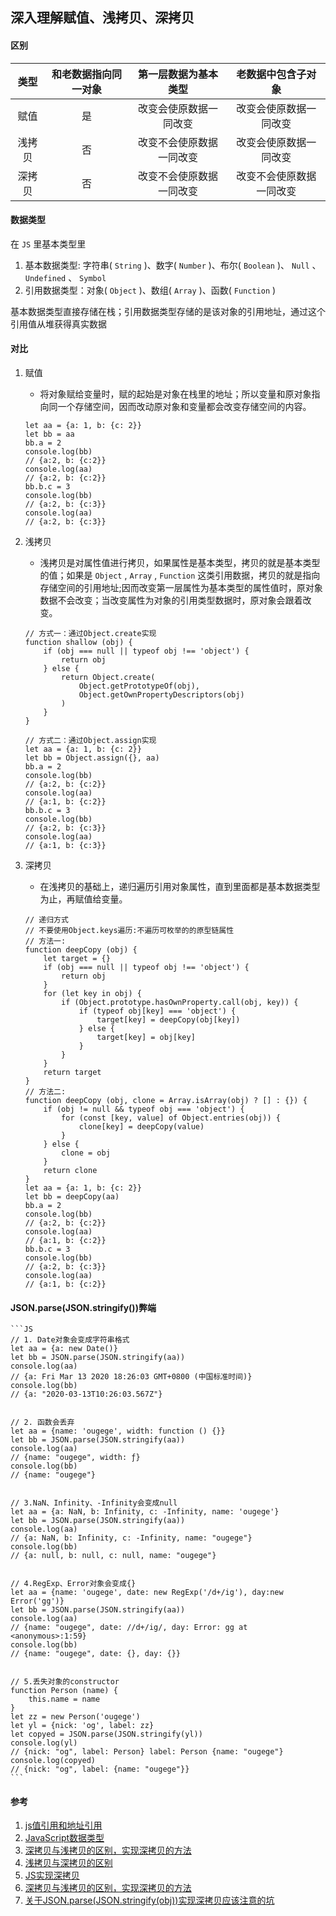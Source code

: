 ## 深入理解赋值、浅拷贝、深拷贝

#### 区别

类型|和老数据指向同一对象|第一层数据为基本类型|老数据中包含子对象
:--:|:--:|:--:|:--:
赋值|是|改变会使原数据一同改变|改变会使原数据一同改变
浅拷贝|否|改变不会使原数据一同改变|改变会使原数据一同改变
深拷贝|否|改变不会使原数据一同改变|改变不会使原数据一同改变

#### 数据类型
在 `JS` 里基本类型里
1. 基本数据类型: 字符串( `String` )、数字( `Number` )、布尔( `Boolean` )、 `Null` 、 `Undefined` 、 `Symbol`
1. 引用数据类型：对象( `Object` )、数组( `Array` )、函数( `Function` )

基本数据类型直接存储在栈；引用数据类型存储的是该对象的引用地址，通过这个引用值从堆获得真实数据

#### 对比
1. 赋值
    * 将对象赋给变量时，赋的起始是对象在栈里的地址；所以变量和原对象指向同一个存储空间，因而改动原对象和变量都会改变存储空间的内容。

    ```JS
    let aa = {a: 1, b: {c: 2}}
    let bb = aa
    bb.a = 2
    console.log(bb)
    // {a:2, b: {c:2}}
    console.log(aa)
    // {a:2, b: {c:2}}
    bb.b.c = 3
    console.log(bb)
    // {a:2, b: {c:3}}
    console.log(aa)
    // {a:2, b: {c:3}}
    ```

1. 浅拷贝
    * 浅拷贝是对属性值进行拷贝，如果属性是基本类型，拷贝的就是基本类型的值；如果是 `Object` , `Array` , `Function` 这类引用数据，拷贝的就是指向存储空间的引用地址;因而改变第一层属性为基本类型的属性值时，原对象数据不会改变；当改变属性为对象的引用类型数据时，原对象会跟着改变。

    ```JS
    // 方式一：通过Object.create实现
    function shallow (obj) {
        if (obj === null || typeof obj !== 'object') {
            return obj
        } else {
            return Object.create(
                Object.getPrototypeOf(obj),
                Object.getOwnPropertyDescriptors(obj)
            )
        }
    }
    
    // 方式二：通过Object.assign实现
    let aa = {a: 1, b: {c: 2}}
    let bb = Object.assign({}, aa)
    bb.a = 2
    console.log(bb)
    // {a:2, b: {c:2}}
    console.log(aa)
    // {a:1, b: {c:2}}
    bb.b.c = 3
    console.log(bb)
    // {a:2, b: {c:3}}
    console.log(aa)
    // {a:1, b: {c:3}}
    ```

1. 深拷贝
    * 在浅拷贝的基础上，递归遍历引用对象属性，直到里面都是基本数据类型为止，再赋值给变量。
    ```JS
    // 递归方式
    // 不要使用Object.keys遍历:不遍历可枚举的的原型链属性
    // 方法一:
    function deepCopy (obj) {
        let target = {}
        if (obj === null || typeof obj !== 'object') {
            return obj
        }
        for (let key in obj) {
            if (Object.prototype.hasOwnProperty.call(obj, key)) {
                if (typeof obj[key] === 'object') {
                    target[key] = deepCopy(obj[key])
                } else {
                    target[key] = obj[key]
                }
            }
        }
        return target
    }
    // 方法二:
    function deepCopy (obj, clone = Array.isArray(obj) ? [] : {}) {
        if (obj != null && typeof obj === 'object') {
            for (const [key, value] of Object.entries(obj)) {
                clone[key] = deepCopy(value)
            }
        } else {
            clone = obj
        }
        return clone
    }
    let aa = {a: 1, b: {c: 2}}
    let bb = deepCopy(aa)
    bb.a = 2
    console.log(bb)
    // {a:2, b: {c:2}}
    console.log(aa)
    // {a:1, b: {c:2}}
    bb.b.c = 3
    console.log(bb)
    // {a:2, b: {c:3}}
    console.log(aa)
    // {a:1, b: {c:2}}
    ```


#### JSON.parse(JSON.stringify())弊端


    ```JS
    // 1. Date对象会变成字符串格式
    let aa = {a: new Date()}
    let bb = JSON.parse(JSON.stringify(aa))
    console.log(aa)
    // {a: Fri Mar 13 2020 18:26:03 GMT+0800 (中国标准时间)}
    console.log(bb)
    // {a: "2020-03-13T10:26:03.567Z"}


    // 2. 函数会丢弃
    let aa = {name: 'ougege', width: function () {}}
    let bb = JSON.parse(JSON.stringify(aa))
    console.log(aa)
    // {name: "ougege", width: ƒ}
    console.log(bb)
    // {name: "ougege"}


    // 3.NaN、Infinity、-Infinity会变成null
    let aa = {a: NaN, b: Infinity, c: -Infinity, name: 'ougege'}
    let bb = JSON.parse(JSON.stringify(aa))
    console.log(aa)
    // {a: NaN, b: Infinity, c: -Infinity, name: "ougege"}
    console.log(bb)
    // {a: null, b: null, c: null, name: "ougege"}


    // 4.RegExp、Error对象会变成{}
    let aa = {name: 'ougege', date: new RegExp('/d+/ig'), day:new Error('gg')}
    let bb = JSON.parse(JSON.stringify(aa))
    console.log(aa)
    // {name: "ougege", date: //d+/ig/, day: Error: gg at <anonymous>:1:59}
    console.log(bb)
    // {name: "ougege", date: {}, day: {}}


    // 5.丢失对象的constructor
    function Person (name) {
        this.name = name
    }
    let zz = new Person('ougege')
    let yl = {nick: 'og', label: zz}
    let copyed = JSON.parse(JSON.stringify(yl))
    console.log(yl)
    // {nick: "og", label: Person} label: Person {name: "ougege"}
    console.log(copyed)
    // {nick: "og", label: {name: "ougege"}}
    ```

#### 参考
1. [js值引用和地址引用](https://blog.csdn.net/zyddj123/article/details/86636724 'js值引用和地址引用')
1. [JavaScript数据类型](https://www.runoob.com/js/js-datatypes.html 'JavaScript数据类型')
1. [深拷贝与浅拷贝的区别，实现深拷贝的方法](https://www.jianshu.com/p/dd2928490113 '深拷贝与浅拷贝的区别，实现深拷贝的方法')
1. [浅拷贝与深拷贝的区别](https://segmentfault.com/a/1190000018874254 '浅拷贝与深拷贝的区别')
1. [JS实现深拷贝](https://www.cnblogs.com/dobeco/p/11295316.html 'JS实现深拷贝')
1. [深拷贝与浅拷贝的区别，实现深拷贝的方法](https://www.jianshu.com/p/dd2928490113 '深拷贝与浅拷贝的区别，实现深拷贝的方法')
1. [关于JSON.parse(JSON.stringify(obj))实现深拷贝应该注意的坑](https://www.jianshu.com/p/b084dfaad501 '关于JSON.parse(JSON.stringify(obj))实现深拷贝应该注意的坑')